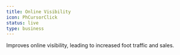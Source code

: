 ```yaml
---
title: Online Visibility
icon: PhCursorClick
status: live
type: business
---
```


Improves online visibility, leading to increased foot traffic and sales.